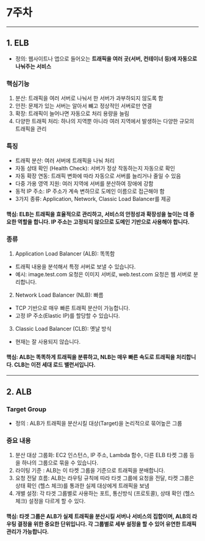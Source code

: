 # 7주차
---

## 1. ELB
- 정의: 웹사이트나 앱으로 들어오는 **트래픽을 여러 곳(서버, 컨테이너 등)에 자동으로 나눠주는 서비스**

### 핵심기능
1. 분산: 트래픽을 여러 서버로 나눠서 한 서버가 과부하되지 않도록 함
2. 안전: 문제가 있는 서버는 알아서 뺴고 정상적인 서버로만 연결
3. 확장: 트래픽이 늘어나면 자동으로 처리 용량을 늘림
4. 다양한 트래픽 처리: 하나의 지역뿐 아니라 여러 지역에서 발생하는 다양한 규모의 트래픽을 관리

### 특징
- 트래픽 분산: 여러 서버에 트래픽을 나눠 처리
- 자동 상태 확인 (Health Check): 서버가 정상 작동하는지 자동으로 확인
- 자동 확장 연동: 트래픽 변화에 따라 자동으로 서버를 늘리거나 줄일 수 있음
- 다중 가용 영역 지원: 여러 지역에 서버를 분산하여 장애에 강함
- 동적 IP 주소: IP 주소가 계속 변하므로 도메인 이름으로 접근해야 함
- 3가지 종류: Application, Network, Classic Load Balancer를 제공
#### **핵심**: ELB는 트래픽을 효율적으로 관리하고, 서비스의 안정성과 확장성을 높이는 데 중요한 역할을 합니다. IP 주소는 고정되지 않으므로 도메인 기반으로 사용해야 합니다.

### 종류
1. Application Load Balancer (ALB): 똑똑함
- 트래픽 내용을 분석해서 특정 서버로 보낼 수 있습니다.
- 예시: image.test.com 요청은 이미지 서버로, web.test.com 요청은 웹 서버로 분리합니다.

2. Network Load Balancer (NLB): 빠름
- TCP 기반으로 매우 빠른 트래픽 분산이 가능합니다.
- 고정 IP 주소(Elastic IP)를 할당할 수 있습니다.

3. Classic Load Balancer (CLB): 옛날 방식
- 현재는 잘 사용되지 않습니다.

#### **핵심**: ALB는 똑똑하게 트래픽을 분류하고, NLB는 매우 빠른 속도로 트래픽을 처리합니다. CLB는 이전 세대 로드 밸런서입니다.

---

## 2. ALB

### Target Group
- 정의 : ALB가 트래픽을 분산시킬 대상(Target)을 논리적으로 묶어높은 그룹

### 중요 내용
1. 분산 대상 그룹화: EC2 인스턴스, IP 주소, Lambda 함수, 다른 ELB 타켓 그룹 등을 하나의 그룹으로 묶을 수 있습니다.
2. 라이팅 기준 : ALB는 이 타켓 그룹을 기준으로 트래픽을 분배합니다.
3. 요청 전달 흐름: ALB는 라우팅 규칙에 따라 타겟 그룹에 요청을 전달, 타켓 그룹은 상태 확인 (헬스 체크)를 통과한 실제 대상에게 트래픽을 보냄
4. 개별 설정: 각 타겟 그룹별로 사용하는 포트, 통신방식 (프로토콜), 상태 확인 (헬스 체크) 설정을 다르게 할 수 있다.
#### **핵심**: 타겟 그룹은 ALB가 실제 트래픽을 분산시킬 서버나 서비스의 집합이며, ALB의 라우팅 결정을 위한 중요한 단위입니다. 각 그룹별로 세부 설정을 할 수 있어 유연한 트래픽 관리가 가능합니다.











